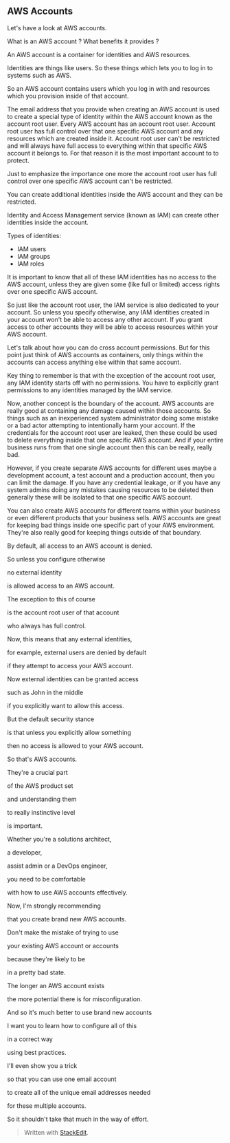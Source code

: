 
## AWS Accounts

Let's have a look at AWS accounts. 

What is an AWS account ?
What benefits it provides ?

An AWS account is a container for identities and AWS resources.

Identities are things like users. So these things which lets you to log in to systems such as AWS.

So an AWS account contains users which you log in with
and resources which you provision inside of that account.

The email address that you provide when creating an AWS account is used to create a special type of identity within the AWS account known as the account root user.
Every AWS account has an account root user. Account root user has full control over that one specific AWS account and any resources which are created inside it. Account root user can't be restricted and will always have full access to everything within that specific AWS account it belongs to. For that reason it is the most important account to to protect.

Just to emphasize the importance one more the account root user has full control over one specific AWS account   can't be restricted.  

You can create additional identities inside the AWS account and they can be restricted.

Identity and Access Management service (known as IAM)  can create other identities inside the account.

Types of identities:

- IAM users
- IAM groups
- IAM roles

It is important to know that all of these IAM identities has no access to the AWS account, unless they are given
some (like full or limited) access rights over one specific AWS account.

So just like the account root user, the IAM service is also
dedicated to your account. So unless you specify otherwise, any IAM identities created in your account won't be able to access any other account.  If you grant access to other accounts they will be able to access resources within your AWS account.

Let's talk about how you can do cross account permissions. But for this point just think of AWS accounts as containers, only things within the accounts can access anything else within that same account.

Key thing to remember is that with the exception of the account root user, any IAM identity starts off with no permissions. You have to explicitly grant permissions to any identities managed by the IAM service.

Now, another concept is the boundary of the account.
AWS accounts are really good at containing any damage caused within those accounts. So things such as an inexperienced system administrator doing some mistake
or a bad actor attempting to intentionally harm your account. If the credentials for the account root user are leaked, then these could be used to delete everything
inside that one specific AWS account. And if your entire business runs from that one single account then this can be really, really bad.

However, if you create separate AWS accounts for different uses maybe a development account, a test account and a production account, then you can limit the damage. If you have any credential leakage, or if you have any system admins doing any mistakes causing resources to be deleted then generally these will be isolated to that one specific AWS account.

You can also create AWS accounts for different teams within your business or even different products
that your business sells. AWS accounts are great
for keeping bad things inside one specific part
of your AWS environment. They're also really good 
for keeping things outside of that boundary.

By default, all access to
an AWS account is denied.

So unless you configure otherwise

no external identity

is allowed access to an AWS account.

The exception to this of course

is the account root user of that account

who always has full control.

Now, this means that
any external identities,

for example, external
users are denied by default

if they attempt to
access your AWS account.

Now external identities
can be granted access

such as John in the middle

if you explicitly want
to allow this access.

But the default security stance

is that unless you
explicitly allow something

then no access is allowed
to your AWS account.

So that's AWS accounts.

They're a crucial part

of the AWS product set

and understanding them

to really instinctive level

is important.

Whether you're a solutions architect,

a developer,

assist admin or a DevOps engineer,

you need to be comfortable

with how to use AWS accounts effectively.



Now, I'm strongly recommending

that you create brand new AWS accounts.

Don't make the mistake of trying to use

your existing AWS account or accounts

because they're likely to be

in a pretty bad state.

The longer an AWS account exists

the more potential there
is for misconfiguration.

And so it's much better
to use brand new accounts



I want you to learn how
to configure all of this

in a correct way

using best practices.



I'll even show you a trick

so that you can use one email account

to create all of the unique
email addresses needed

for these multiple accounts.

So it shouldn't take that
much in the way of effort.





> Written with [StackEdit](https://stackedit.io/).
<!--stackedit_data:
eyJoaXN0b3J5IjpbLTE2Nzc5NjM4MzJdfQ==
-->